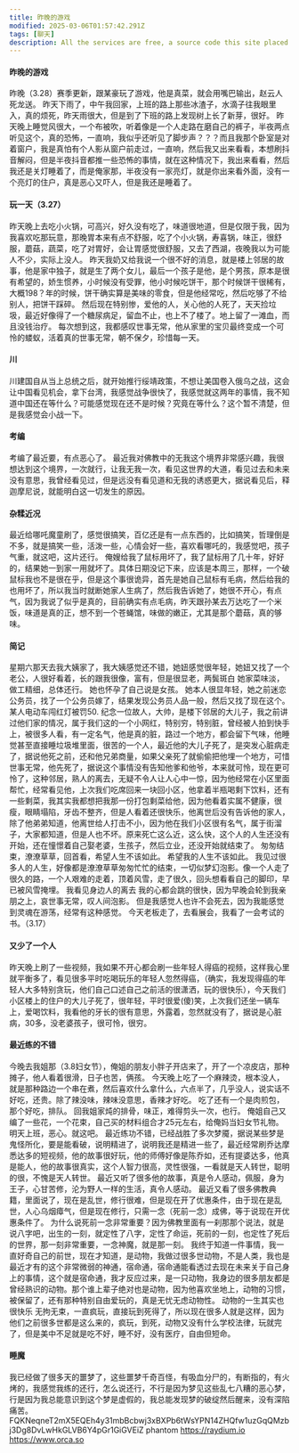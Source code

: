 ```yaml
---
title: 昨晚的游戏
modified: 2025-03-06T01:57:42.291Z
tags: [聊天]
description: All the services are free, a source code this site placed on github repository and intergration with netlify service, another service that you can use is github page for hosting your own static site.
--- 
```

#### 昨晚的游戏
昨晚（3.28）赛季更新，跟某豪玩了游戏，他是真菜，就会用嘴巴输出，赵云人死龙送。
昨天下雨了，中午我回家，上班的路上那些冰渣子，水滴子往我眼里入，真的烦死，昨天雨很大，但是到了下班的路上发现树上长了新芽，很好。
昨天晚上睡觉风很大，一个布被吹，听着像是一个人走路在磨自己的裤子，半夜两点听见这个，真的恐怖，一直响，我似乎还听见了脚步声？？？而且我那个卧室是对着窗户，我是真怕有个人影从窗户前走过，一直响，然后我又出来看看，本想刷抖音解闷，但是半夜抖音都推一些恐怖的事情，就在这种情况下，我出来看看，然后我还是关灯睡着了，而是俺家那，半夜没有一家亮灯，就是你出来看外面，没有一个亮灯的住户，真是恶心又吓人，但是我还是睡着了。
#### 玩一天（3.27）
昨天晚上去吃小火锅，可高兴，好久没有吃了，味道很地道，但是仅限于我，因为我喜欢吃那玩意，那晚胃本来有点不舒服，吃了个小火锅，寿喜锅，味正，很舒服，蘑菇，蔬菜，吃了对胃好，会让胃感觉很舒服，又去了西湖，夜晚我以为可能人不少，实际上没人。
昨天我奶又给我说一个很不好的消息，就是楼上邻居的故事，他是家中独子，就是生了两个女儿，最后一个孩子是他，是个男孩，原本是很有希望的，娇生惯养，小时候没有受罪，他小时候吃饼干，那个时候饼干很稀有，大概198？年的时候，饼干确实算是美味的零食，但是他经常吃，然后吃够了不给别人，把饼干踩碎。
然后现在特别惨，爱他的人，关心他的人死了，天天捡垃圾，最近好像得了一个糖尿病足，留血不止，也上不了楼了。地上留了一滩血，而且没钱治疗。
每次想到这，我都感叹世事无常，他从家里的宝贝最终变成一个可怜的蝼蚁，活着真的世事无常，朝不保夕，珍惜每一天。
#### 川
川建国自从当上总统之后，就开始推行绥靖政策，不想让美国卷入俄乌之战，这会让中国看见机会，拿下台湾，我感觉战争很快了，我感觉就这两年的事情，我不知道中国还在等什么？可能感觉现在还不是时候？究竟在等什么？这个暂不清楚，但是我感觉会小战一下。
#### 考编
考编了最近要，有点恶心了。
最近我对佛教中的无我这个境界非常感兴趣，我很想达到这个境界，一次就行，让我无我一次，看见这世界的大道，看见过去和未来没有意思，我曾经看见过，但是远没有看见道和无我的诱惑更大，据说看见后，释迦摩尼说，就能明白这一切发生的原因。
#### 杂糅近况
最近给哪吒魔童刷了，感觉很搞笑，百亿还是有一点东西的，比如搞笑，哲理倒是不多，就是搞笑一些，活泼一些，心情会好一些，喜欢看哪吒的，我感觉吧，孩子气重，就这吧，这片还行。
俺嫂给我了鼠标用坏了，我了鼠标用了几十年，好好的，结果她一到家一用就坏了。具体日期没记下来，应该是本周三，那样，一个破鼠标我也不是很在乎，但是这个事很诡异，首先是她自己鼠标有毛病，然后给我的也用坏了，所以我当时就断她家人生病了，然后我告诉她了，她很不开心，有点气，因为我说了似乎是真的，目前确实有点毛病，昨天跟孙某去万达吃了一个米饭，味道是真的正，想不到一个苍蝇馆，味做的嫩正，尤其是那个蘑菇，真的够味。
#### 简记
星期六那天去我大姨家了，我大姨感觉还不错，她妞感觉很年轻，她妞又找了一个老公，人很好看着，长的跟我很像，富有，但是很显老，两鬓斑白 
她家菜味淡，做工精细，总体还行。
她也怀孕了自己说是女孩。
她本人很显年轻，她之前迷恋公务员，找了一个公务员嫁了，结果发现公务员人品一般，然后又找了现在这个。
某人电动车闯红灯被罚50.
纪念一位故人，大帅，是楼下邻居的大儿子，我之前讲过他们家的情况，属于我们这的一个小网红，特别穷，特别脏，曾经被人拍到快手上，被很多人看，有一定名气，他是真的脏，路过一个地方，都会留下气味，他睡觉甚至直接睡垃圾堆里面，很苦的一个人，最近他的大儿子死了，是突发心脏病走了，据说他死之前，还和他兄弟商量，如果父亲死了就偷偷把他埋一个地方，可惜世事无常，他先死了，据说这个事情没有告知他爹和他爷，本来就可怜，现在更可怜了，这种邻居，熟人的离去，无疑不令人让人心中一惊，因为他经常在小区里面帮忙，经常看见他，上次我们吃席回来一块回小区，他拿着半瓶喝剩下饮料，还有一些剩菜，我其实我都想把我那一份打包剩菜给他，因为他看着实属不健康，很瘦，眼睛塌陷，牙齿不整齐，但是人看着还很快乐，他离世后没有告诉他的家人，除了他弟弟知道，他离世给人打击不小，因为他在我们小区很有名气，属于街溜子，大家都知道，但是人也不坏。原来死亡这么近，这么快，这个人的人生还没有开始，还在憧憬着自己娶老婆，生孩子，然后立业，还没开始就结束了。
匆匆结束，潦潦草草，回首看，希望人生不该如此。 
希望我的人生不该如此。
我见过很多人的人生，好像都是潦潦草草匆匆忙忙的结束，一切似梦幻泡影。像一个人走了很久的路，一个人艰难的走着，顶着风雪，走了很久，回头想看看自己的脚印，早已被风雪掩埋。
我看见身边人的离去 我的心都会跳的很快，因为早晚会轮到我亲朋之上，哀世事无常，叹人间泡影。
但是我感觉人也许不会死去，因为我能感觉到灵魂在游荡，经常有这种感觉。
今天老板走了，去看展会，我看了一会考试的书。（3.17）
#### 又少了一个人
昨天晚上刷了一些视频，我如果不开心都会刷一些年轻人得癌的视频，这样我心里就平衡多了，看见很多平时吃喝玩乐的年轻人忽然得癌，（确实，我发现得癌的年轻人大多特别贪玩，他们自己口述自己之前活的很潇洒，玩的很快乐），今天我们小区楼上的住户的大儿子死了，很年轻，平时很爱(傻)笑，上次我们还坐一辆车上，爱喝饮料，我看他的牙长的很有意思，外露着，忽然就没有了，据说是心脏病，30多，没老婆孩子，很可怜，很穷。
#### 最近练的不错
今晚去我姐那（3.8妇女节），俺姐的朋友小胖子开店来了，开了一个凉皮店，那种摊子，他人看着很滑，日子也苦，俩孩。
今天晚上吃了一个麻辣烫，根本没人，就是那种路边一个串在煮，然后喜欢什么拿什么，六点半了，几乎没人，说实话不好吃，还贵。除了辣没味，辣味没意思，香辣才好吃。
吃了还有一个是肉煎包，那个好吃，排队。
回我姐家炖的排骨，味正，难得剪头一次，也行。
俺姐自己又编了一些花，一个花束，自己买的材料组合才25元左右，给俺妈当妇女节礼物。明天上班，恶心。就这吧。
最近练功不错，已经战胜了多次梦魇，据说某些梦是鬼怪所化，要是能看破，说明精进了，说明我还是精进一些了，最近经常刷乔达摩悉达多的短视频，他的故事很好玩，他的师傅好像是陈乔如，还有提婆达多，他真是能人，他的故事很真实，这个人智力很高，灵性很强，一看就是天人转世，聪明的很，不愧是天人转世。
最近又听了很多他的故事，真是令人感动，佩服，身为王子，心甘苦修，沦为野人一样的生活，真令人感动。
最近又看了很多佛教典籍，里面说了，现在是乱世，修行很难，但是现在开了优惠条件，由于现在是乱世，人心乌烟瘴气，但是现在修行，只需一念（死前一念）成佛，等于说现在开优惠条件了。
为什么说死前一念非常重要？因为佛教里面有一刹那那个说法，就是说八字吧，出生的一刻，就定性了八字，定性了命运，死前的一刻，也定性了死后的世界，那一刻非常重要，一念神魔，就是那一刻。
我终于知道一件事情，我一直好奇自己的前世，现在才知道，是动物，我做过很多世动物，不是人类，我也是最近才有的这个非常微弱的神通，宿命通，宿命通能看透过去现在未来关于自己身上的事情，这个就是宿命通，我才反应过来，是一只动物，我身边的很多朋友都是曾经熟识的动物。那个谁上辈子绝对也是动物，因为他喜欢坐地上，动物的习惯，被保留了，还有那种特别自由爱玩的，真是无忧无虑动物性。
动物的一生其实也很快乐
无拘无束，一直疯玩，直接玩到死得了，所以现在很多人就是这样，因为他们之前很多世都是这么来的，疯玩，到死，动物又没有什么学校法律，玩就完了，但是美中不足就是吃不好，睡不好，没有医疗，自由但短命。
#### 睡魔
我已经做了很多天的噩梦了，这些噩梦千奇百怪，有吸血分尸的，有断指的，有火烤的，我感觉我练的还行，怎么说还行，不行是因为梦见这些乱七八糟的恶心梦，行是因为我总能意识到这个梦是虚假的，我总能发现梦的破绽然后醒来，没有深陷痛苦。
FQKNeqneT2mX5EQEh4y31mbBcbwj3xBXPb6tWsYPN14ZHQfw1uzGqQMzbj3Dg8DvLwHkGLVB6Y4pGr1GiGVEiZ
phantom
https://raydium.io
https://www.orca.so

